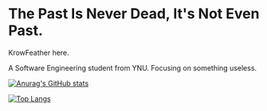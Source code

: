 # The Past Is Never Dead, It's Not Even Past.

KrowFeather here.

A Software Engineering student from YNU. Focusing on something useless.

[![Anurag's GitHub stats](https://github-readme-stats.vercel.app/api?username=KrowFeather&show_icons=true&theme=transparent)](https://github.com/anuraghazra/github-readme-stats)

[![Top Langs](https://github-readme-stats.vercel.app/api/top-langs/?username=KrowFeather&layout=donut&theme=transparent&langs_count=4)](https://github.com/anuraghazra/github-readme-stats)
